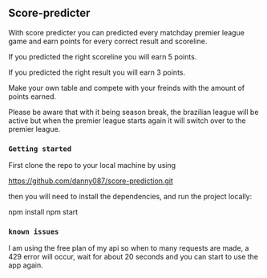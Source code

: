 

## Score-predicter

With score predicter you can predicted every matchday premier league game and earn points for every correct result and scoreline.

If you predicted the right scoreline you will earn 5 points.

If you predicted the right result you will earn 3 points.

Make your own table and compete with your freinds with the amount of points earned.

Please be aware that with it being season break, the brazilian league will be active but when the premier league starts again it will switch over to the premier league.

### `Getting started`

First clone the repo to your local machine by using

https://github.com/danny087/score-prediction.git

then you will need to install the dependencies, and run the project locally:

npm install
npm start



### `known issues`

I am using the free plan of my api so when to many requests are made, a 429 error will occur, wait for about 20 seconds and you can start to use the app again.


